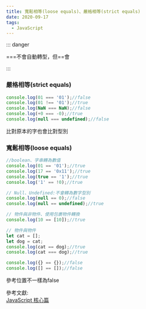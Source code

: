 ```yaml
---
title: 寬鬆相等(loose equals)、嚴格相等(strict equals)
date: 2020-09-17
tags:
  - JavaScript
---
```

::: danger

<p />
<p>===不會自動轉型，但==會</p>

:::
### 嚴格相等(strict equals)

```javascript
console.log(01 === '01');//false
console.log(01 !== '01');//true
console.log(NaN === NaN);//false
console.log(+0 === -0);//true
console.log(null === undefined);//false
```

比對原本的字也會比對型別

### 寬鬆相等(loose equals)

```javascript
//boolean、字串轉為數值
console.log(01 == '01');//true
console.log(17 == '0x11');//true
console.log(true == '1');//true
console.log('1' == !0);//true
```

```javascript
// Null、Undefined:不會轉為數字型別
console.log(null == 0);//false
console.log(null == undefined);//true
```

```javascript
// 物件與非物件、使用包裹物件轉換
console.log(10 == [10]);//true
```

```javascript
// 物件與物件
let cat = [];
let dog = cat;
console.log(cat == dog);//true
console.log(cat === dog);//true

console.log({} == {});//false
console.log([] == []);//false
```
參考位置不一樣為false

參考文獻:<br/>
[JavaScript 核心篇](https://www.hexschool.com/courses/js-core.html "Title")

<Vssue  />